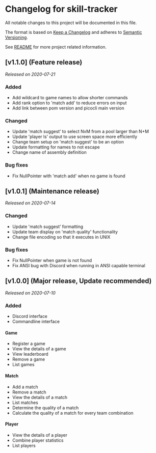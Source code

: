 # Changelog for skill-tracker
All notable changes to this project will be documented in this file.

The format is based on [Keep a Changelog](https://keepachangelog.com/en/1.0.0/) 
and adheres to [Semantic Versioning](https://semver.org/spec/v2.0.0.html).

See [README](README.md) for more project related information.

## [v1.1.0] (Feature release)
*Released on 2020-07-21*

### Added
- Add wildcard to game names to allow shorter commands
- Add rank option to 'match add' to reduce errors on input
- Add link between pom version and picocli main version


### Changed
- Update 'match suggest' to select NvM from a pool larger than N+M
- Update 'player ls' output to use screen space more efficiently
- Change team setup on 'match suggest' to be an option
- Update formatting for names to not escape
- Change name of assembly definition

### Bug fixes
- Fix NullPointer with 'match add' when no game is found

## [v1.0.1] (Maintenance release)
*Released on 2020-07-14*

### Changed
- Update 'match suggest' formatting
- Update team display on 'match quality' functionality
- Change file encoding so that it executes in UNIX

### Bug fixes
- Fix NullPointer when game is not found
- Fix ANSI bug with Discord when running in ANSI capable terminal

## [v1.0.0] (Major release, Update recommended)
*Released on 2020-07-10*

### Added
- Discord interface
- Commandline interface

#### Game
- Register a game
- View the details of a game
- View leaderboard
- Remove a game
- List games

#### Match
- Add a match
- Remove a match
- View the details of a match
- List matches
- Determine the quality of a match
- Calculate the quality of a match for every team combination

#### Player
- View the details of a player
- Combine player statistics
- List players